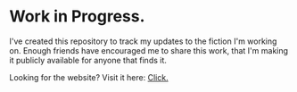 # Work in Progress.

I've created this repository to track my updates to the fiction I'm working on. Enough friends have encouraged me to share this work, that I'm making it publicly available for anyone that finds it.

Looking for the website? Visit it here: <a href="https://wllclngn.github.io/SomeKindofFiction/" target="newtab" rel="noopener noreferrer">Click.</a>
